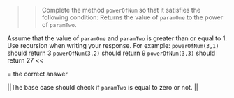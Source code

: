 >>Complete the method <code>powerOfNum</code> so that it satisfies the following condition:
Returns the value of <code>paramOne</code> to the power of <code>paramTwo</code>.</p>
<p>Assume that the value of <code>paramOne</code> and <code>paramTwo</code> is greater than or equal to 1.
Use recursion when writing your response.
For example:
<code>powerOfNum(3,1)</code> should return 3
<code>powerOfNum(3,2)</code> should return 9
<code>powerOfNum(3,3)</code> should return 27 <<

= the correct answer

||The base case should check if <code>paramTwo</code> is equal to zero or not. ||
